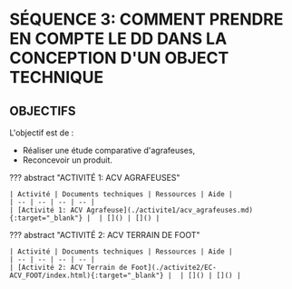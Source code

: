 
# SÉQUENCE 3: COMMENT PRENDRE EN COMPTE LE DD DANS LA CONCEPTION D'UN OBJECT TECHNIQUE

## OBJECTIFS

L'objectif est de :

* Réaliser une étude comparative d'agrafeuses,
* Reconcevoir un produit.

??? abstract "ACTIVITÉ 1: ACV AGRAFEUSES"

    | Activité | Documents techniques | Ressources | Aide |
    | -- | -- | -- | -- |
    | [Activité 1: ACV Agrafeuse](./activite1/acv_agrafeuses.md){:target="_blank"} |  | []() | []() |


??? abstract "ACTIVITÉ 2: ACV TERRAIN DE FOOT"

    | Activité | Documents techniques | Ressources | Aide |
    | -- | -- | -- | -- |
    | [Activité 2: ACV Terrain de Foot](./activite2/EC-ACV_FOOT/index.html){:target="_blank"} |  | []() | []() |